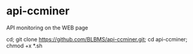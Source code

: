 # api-ccminer
API monitoring on the WEB page

cd;
git clone https://github.com/BLBMS/api-ccminer.git;
cd api-ccminer;
chmod +x *.sh
